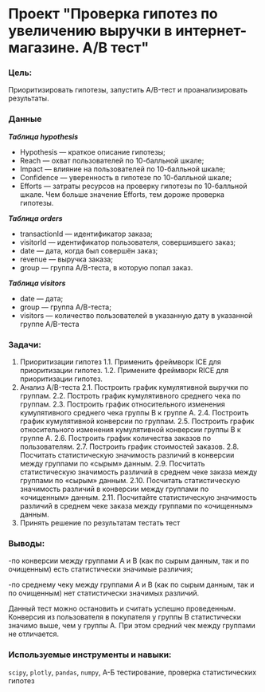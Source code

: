 ﻿# Проект "Проверка гипотез по увеличению выручки в интернет-магазине. А/В тест"

### Цель:
Приоритизировать гипотезы, запустить A/B-тест и проанализировать результаты.

### Данные

***Таблица hypothesis***
* Hypothesis — краткое описание гипотезы;
* Reach — охват пользователей по 10-балльной шкале;
* Impact — влияние на пользователей по 10-балльной шкале;
* Confidence — уверенность в гипотезе по 10-балльной шкале;
* Efforts — затраты ресурсов на проверку гипотезы по 10-балльной шкале. Чем больше значение Efforts, тем дороже проверка гипотезы.

***Таблица orders***
* transactionId — идентификатор заказа;
* visitorId — идентификатор пользователя, совершившего заказ;
* date — дата, когда был совершён заказ;
* revenue — выручка заказа;
* group — группа A/B-теста, в которую попал заказ.

***Таблица visitors***
* date — дата;
* group — группа A/B-теста;
* visitors — количество пользователей в указанную дату в указанной группе A/B-теста


### Задачи:
1. Приоритизации гипотез
1.1. Применить фреймворк ICE для приоритизации гипотез.
1.2. Примените фреймворк RICE для приоритизации гипотез.
2. Анализ A/B-теста
2.1.  Построить график кумулятивной выручки по группам.
2.2.  Построть график кумулятивного среднего чека по группам.
2.3.  Построить график относительного изменения кумулятивного среднего чека группы B к группе A. 
2.4.  Построить график кумулятивной конверсии по группам. 
2.5.  Построить график относительного изменения кумулятивной конверсии группы B к группе A. 
2.6.  Построить график количества заказов по пользователям. 
2.7.  Построить график стоимостей заказов.
2.8.  Посчитать статистическую значимость различий в конверсии между группами по «сырым» данным.
2.9. Посчитать статистическую значимость различий в среднем чеке заказа между группами по «сырым» данным.
2.10. Посчитать статистическую значимость различий в конверсии между группами по «очищенным» данным. 
2.11. Посчитайте статистическую значимость различий в среднем чеке заказа между группами по «очищенным» данным. 
3. Принять решение по результатам тестать тест


### Выводы:
-по конверсии между группами A и B (как по сырым данным, так и по очищенным) есть статистически значимые различия;
 
-по среднему чеку между группами A и B (как по сырым данным, так и по очищенным) нет статистически значимых различий.


Данный тест можно остановить и считать успешно проведенным. Конверсия из пользователя в покупателя у группы B статистически значимо выше, чем у группы A. При этом средний чек между группами не отличается.

### Используемые инструменты и навыки:
`scipy`, `plotly`, `pandas`, `numpy`, А-Б тестирование, проверка статистических гипотез
